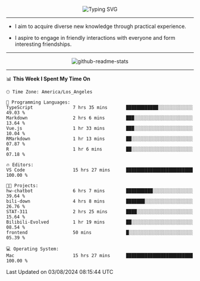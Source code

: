 <p align="center">
  <img src="https://readme-typing-svg.demolab.com?font=Fira+Code&weight=500&size=32&duration=2500&pause=1600&center=true&vCenter=true&random=false&width=1024&height=64&lines=Hi+there+%F0%9F%91%8B;I'm+delighted+you+could+make+it+here+%F0%9F%8E%89;I'm+Harry%2C+a+college+student+still+finding+my+way" alt="Typing SVG" />
</p>


---


- I aim to acquire diverse new knowledge through practical experience.

- I aspire to engage in friendly interactions with everyone and form interesting friendships.


---


<p align="center">
  <img src="https://github-readme-stats.vercel.app/api?username=Harry-Jing&show_icons=true" alt="github-readme-stats"/>
</p>


---

<!--START_SECTION:waka-->
📊 **This Week I Spent My Time On** 

```text
🕑︎ Time Zone: America/Los_Angeles

💬 Programming Languages: 
TypeScript               7 hrs 35 mins       ████████████░░░░░░░░░░░░░   49.03 % 
Markdown                 2 hrs 6 mins        ███░░░░░░░░░░░░░░░░░░░░░░   13.64 % 
Vue.js                   1 hr 33 mins        ███░░░░░░░░░░░░░░░░░░░░░░   10.04 % 
RMarkdown                1 hr 13 mins        ██░░░░░░░░░░░░░░░░░░░░░░░   07.87 % 
R                        1 hr 6 mins         ██░░░░░░░░░░░░░░░░░░░░░░░   07.18 % 

🔥 Editors: 
VS Code                  15 hrs 27 mins      █████████████████████████   100.00 % 

🐱‍💻 Projects: 
hw-chatbot               6 hrs 7 mins        ██████████░░░░░░░░░░░░░░░   39.64 % 
bili-down                4 hrs 8 mins        ███████░░░░░░░░░░░░░░░░░░   26.76 % 
STAT-311                 2 hrs 25 mins       ████░░░░░░░░░░░░░░░░░░░░░   15.64 % 
Bilibili-Evolved         1 hr 19 mins        ██░░░░░░░░░░░░░░░░░░░░░░░   08.54 % 
frontend                 50 mins             █░░░░░░░░░░░░░░░░░░░░░░░░   05.39 % 

💻 Operating System: 
Mac                      15 hrs 27 mins      █████████████████████████   100.00 % 
```


 Last Updated on 03/08/2024 08:15:44 UTC
<!--END_SECTION:waka-->
